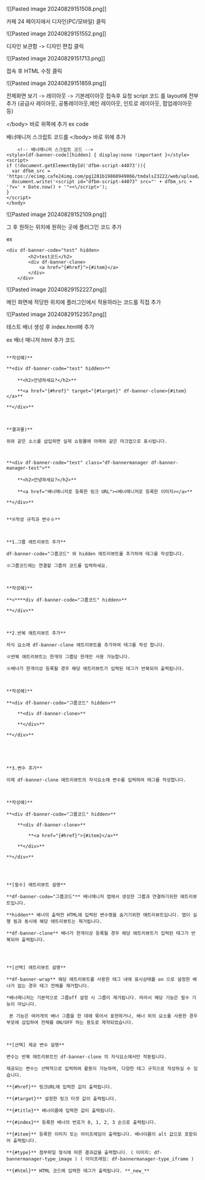 
![[Pasted image 20240829151508.png]]

카페 24 페이지에서 디자인(PC/모바일) 클릭

![[Pasted image 20240829151552.png]]

디자인 보관함 -> 디자인 편집 클릭

![[Pasted image 20240829151713.png]]

접속 후  HTML 수정 클릭 


![[Pasted image 20240829151859.png]]


전체화면 보기 -> 레이아웃 -> 기본레이아웃 접속후 요청 script 코드 를 layout에 전부 추가 
(공급사 레이아웃, 공통레이아웃,메인 레이아웃, 인트로 레이아웃, 팝업레이아웃 등)


\</body> 바로 위쪽에 추가
ex code

배너매니저 스크립트 코드를 \</body>  바로 위에 추가

```
    <!-- 배너매니저 스크립트 코드 -->
<style>[df-banner-code][hidden] { display:none !important }</style>
<script>
if (!document.getElementById('dfbm-script-44073')){
  var dfbm_src = 'https://ecimg.cafe24img.com/pg1281b19860949066/tmdals23222/web/upload/appfiles/ZaReJam3QiELznoZeGGkMG/4ef3e5c5a151a1c8208cef9add99abd4.js';
  document.write('<script id="dfbm-script-44073" src="' + dfbm_src + '?v=' + Date.now() + '"><\/script>');
}
</script>
</body>
```


![[Pasted image 20240829152109.png]]

그 후 원하는 위치에  원하는 곳에 플러그인 코드 추가

ex

```
<div df-banner-code="test" hidden>
        <h2>test코드</h2>
        <div df-banner-clone>
            <a href="{#href}">{#item}</a>
    	</div>
    </div>    
```

![[Pasted image 20240829152227.png]]


메인 화면에 적당한 위치에 플러그인에서 적용하라는 코드를 직접 추가


![[Pasted image 20240829152357.png]]

테스트 배너 생성 후  index.html에 추가


ex 배너 매니저 html 추가 코드

```

**작성예)**

**<div df-banner-code="test" hidden>**

    **<h2>안녕하세요?</h2>**

    **<a href="{#href}" target="{#target}" df-banner-clone>{#item}</a>**

**</div>**

  

**결과물)** 

위와 같은 소스를 삽입하면 실제 쇼핑몰에 아래와 같은 마크업으로 표시됩니다.

  

**<div df-banner-code="test" class="df-bannermanager df-banner-manager-test">**

    **<h2>안녕하세요?</h2>**

    **<a href="배너매니저로 등록한 링크 URL"><배너매니저로 등록한 이미지></a>**

**</div>**
  

**※작성 규칙과 변수※**

  

**1.그룹 애트리뷰트 추가**

df-banner-code="그룹코드" 와 hidden 애트리뷰트를 추가하여 태그를 작성합니다.

※그룹코드에는 연결할 그룹의 코드를 입력하세요.

  

**작성예)** 

**<****div df-banner-code="그룹코드" hidden>**

**</div>**

  

**2.반복 애트리뷰트 추가**

자식 요소에 df-banner-clone 애트리뷰트를 추가하여 태그를 작성 합니다.

※반복 애트리뷰트는 한개의 그룹당 한개만 사용 가능합니다.

※배너가 한개이상 등록될 경우 해당 애트리뷰트가 입력된 태그가 반복되어 출력됩니다.

  

**작성예)** 

**<div df-banner-code="그룹코드" hidden>**

    **<div df-banner-clone>**

    **</div>**

**</div>**

  

  

**3.변수 추가**

이제 df-banner-clone 애트리뷰트의 자식요소에 변수를 입력하여 태그를 작성합니다.

  

**작성예)**

**<div df-banner-code="그룹코드" hidden>**

    **<div df-banner-clone>**

        **<a href="{#href}">{#item}</a>**

    **</div>**

**</div>**

  


**[필수] 애트리뷰트 설명**  

**df-banner-code="그룹코드"** 배너매니저 앱에서 생성한 그룹과 연결하기위한 애트리뷰트입니다.

**hidden** 배너의 출력전 HTML에 입력된 변수명을 숨기기위한 애트리뷰트입니다. 앱이 실행 됨과 동시에 해당 애트리뷰트는 제거됩니다.

**df-banner-clone** 배너가 한개이상 등록될 경우 해당 애트리뷰트가 입력된 태그가 반복되어 출력됩니다.

  


**[선택] 애트리뷰트 설명**

**df-banner-wrap** 해당 애트리뷰트를 사용한 태그 내에 표시상태를 on 으로 설정한 배너가 없는 경우 태그 전체를 제거합니다.

*배너매니저는 기본적으로 그룹off 설정 시 그룹이 제거됩니다. 따라서 해당 기능은 필수 기능이 아닙니다. 

 본 기능은 여러개의 배너 그룹을 한 데에 묶어서 표현하거나, 배너 외의 요소를 사용한 경우 부모에 삽입하여 전체를 ON/OFF 하는 용도로 제작되었습니다.

  

**[선택] 제공 변수 설명**

변수는 반복 애트리뷰트인 df-banner-clone 의 자식요소에서만 작동됩니다.

제공되는 변수는 선택적으로 입력하여 활용이 가능하며, 다양한 태그 규칙으로 작성하실 수 있습니다.

**{#href}** 링크URL에 입력한 값이 출력됩니다.

**{#target}** 설정한 링크 타겟 값이 출력됩니다.

**{#title}** 배너이름에 입력한 값이 출력됩니다.

**{#index}** 등록한 배너의 번호가 0, 1, 2, 3 순으로 출력됩니다.

**{#item}** 등록한 이미지 또는 아이프레임이 출력됩니다. 배너이름이 alt 값으로 포함되어 출력됩니다.

**{#type}** 첨부파일 형식에 따른 결과값을 출력합니다. ( 이미지: df-bannermanager-type_image ) ( 아이프레임: df-bannermanager-type_iframe )

**{#html}** HTML 코드에 입력한 태그가 출력됩니다. **_new_**


```



